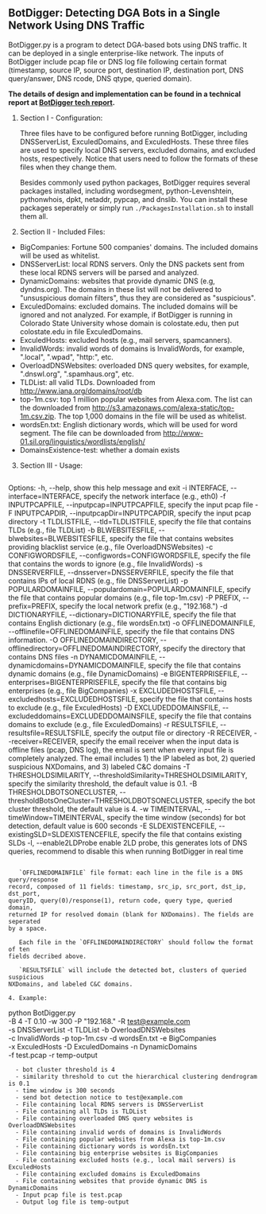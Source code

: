 
## BotDigger: Detecting DGA Bots in a Single Network Using DNS Traffic
BotDigger.py is a program to detect DGA-based bots using DNS traffic. It can be
deployed in a single enterprise-like network. The inputs of BotDigger include
pcap file or DNS log file following certain format (timestamp, source IP,
source port, destination IP, destination port, DNS query/answer, DNS rcode, DNS
qtype, queried domain).

**The details of design and implementation can be found in a technical report
at [BotDigger tech report](http://www.cs.colostate.edu/~hanzhang/papers/BotDigger-techReport.pdf).**

1. Section I - Configuration:

   Three files have to be configured before running BotDigger, including
DNSServerList, ExculedDomains, and ExculedHosts. These three files are used to
specify local DNS servers, excluded domains, and excluded hosts, respectively.
Notice that users need to follow the formats of these files when they change
them.

   Besides commonly used python packages, BotDigger requires several packages
installed, including wordsegment, python-Levenshtein, pythonwhois, dpkt,
netaddr, pypcap, and dnslib. You can install these packages seperately or
simply run `./PackagesInstallation.sh` to install them all.

2. Section II - Included Files:
  * BigCompanies: Fortune 500 companies' domains. The included domains will be used as whitelist.
  * DNSServerList: local RDNS servers. Only the DNS packets sent from these local RDNS servers will be parsed and analyzed.
  * DynamicDomains: websites that provide dynamic DNS (e.g, dyndns.org). The domains in these list will not be delivered to "unsuspicious domain filters", thus they are considered as "suspicious".
  * ExculedDomains: excluded domains. The included domains will be ignored and not analyzed. For example, if BotDigger is running in Colorado State University whose domain is colostate.edu, then put colostate.edu in file ExculedDomains.
  * ExculedHosts: excluded hosts (e.g., mail servers, spamcanners).
  * InvalidWords: invalid words of domains is InvalidWords, for example, ".local", ".wpad", "http:", etc.
  * OverloadDNSWebsites: overloaded DNS query websites, for example, ".dnswl.org", ".spamhaus.org", etc.
  * TLDList: all valid TLDs. Downloaded from http://www.iana.org/domains/root/db
  * top-1m.csv: top 1 million popular websites from Alexa.com. The list can the downloaded from http://s3.amazonaws.com/alexa-static/top-1m.csv.zip. The top 1,000 domains in the file will be used as whitelist.
  * wordsEn.txt: English dictionary words, which will be used for word segment. The file can be downloaded from http://www-01.sil.org/linguistics/wordlists/english/
  * DomainsExistence-test: whether a domain exists

3. Section III - Usage:

   ```
Options:
  -h, --help, show this help message and exit
  -i INTERFACE, --interface=INTERFACE,
            specify the network interface (e.g., eth0)
  -f INPUTPCAPFILE, --inputpcap=INPUTPCAPFILE,
            specify the input pcap file
  -F INPUTPCAPDIR, --inputpcapDir=INPUTPCAPDIR,
            specify the input pcap directory
  -t TLDLISTFILE, --tld=TLDLISTFILE,
            specify the file that contains TLDs (e.g., file TLDList)
  -b BLWEBSITESFILE, --blwebsites=BLWEBSITESFILE,
            specify the file that contains websites providing blacklist service
            (e.g., file OverloadDNSWebsites)
  -c CONFIGWORDSFILE, --configwords=CONFIGWORDSFILE,
            specify the file that contains the words to ignore (e.g., file InvalidWords)
  -s DNSSERVERFILE, --dnsserver=DNSSERVERFILE,
            specify the file that contains IPs of local RDNS (e.g., file DNSServerList)
  -p POPULARDOMAINFILE, --populardomain=POPULARDOMAINFILE,
            specify the file that contains popular domains (e.g., file top-1m.csv)
  -P PREFIX, --prefix=PREFIX,
            specify the local network prefix (e.g., "192.168.")
  -d DICTIONARYFILE, --dictionary=DICTIONARYFILE,
            specify the file that contains English dictionary (e.g., file wordsEn.txt)
  -o OFFLINEDOMAINFILE, --offlinefile=OFFLINEDOMAINFILE,
            specify the file that contains DNS information.
  -O OFFLINEDOMAINDIRECTORY, --offlinedirectory=OFFLINEDOMAINDIRECTORY,
            specify the directory that contains DNS files
  -n DYNAMICDOMAINFILE, --dynamicdomains=DYNAMICDOMAINFILE,
            specify the file that contains dynamic domains (e.g., file DynamicDomains)
  -e BIGENTERPRISEFILE, --enterprises=BIGENTERPRISEFILE,
            specify the file that contains big enterprises (e.g., file BigCompanies)
  -x EXCLUDEDHOSTSFILE, --excludedhosts=EXCLUDEDHOSTSFILE,
            specify the file that contains hosts to exclude (e.g., file ExculedHosts)
  -D EXCLUDEDDOMAINSFILE, --excludeddomains=EXCLUDEDDOMAINSFILE,
            specify the file that contains domains to exclude (e.g., file ExculedDomains)
  -r RESULTSFILE, --resultsfile=RESULTSFILE,
            specify the output file or directory
  -R RECEIVER, --receiver=RECEIVER,
            specify the email receiver when the input data is offline files
            (pcap, DNS log), the email is sent when every input file is completely
            analyzed. The email includes 1) the IP labeled as bot, 2) queried suspicious
            NXDomains, and 3) labeled C&C domains
  -T THRESHOLDSIMILARITY, --thresholdSimilarity=THRESHOLDSIMILARITY,
            specify the similarity threshold, the default value is 0.1.
  -B THRESHOLDBOTSONECLUSTER, --thresholdBotsOneCluster=THRESHOLDBOTSONECLUSTER,
            specify the bot cluster threshold, the default value is 4.
  -w TIMEINTERVAL, --timeWindow=TIMEINTERVAL,
            specify the time window (seconds) for bot detection, default value
            is 600 seconds
  -E SLDEXISTENCEFILE, --existingSLD=SLDEXISTENCEFILE,
            specify the file that contains existing SLDs
  -l, --enable2LDProbe
            enable 2LD probe, this generates lots of DNS queries, recommend to
            disable this when running BotDigger in real time
```

   `OFFLINEDOMAINFILE` file format: each line in the file is a DNS query/response
record, composed of 11 fields: timestamp, src_ip, src_port, dst_ip, dst_port,
queryID, query(0)/response(1), return code, query type, queried domain,
returned IP for resolved domain (blank for NXDomains). The fields are seperated
by a space.

   Each file in the `OFFLINEDOMAINDIRECTORY` should follow the format of ten
fields decribed above.

   `RESULTSFILE` will include the detected bot, clusters of queried suspicious
NXDomains, and labeled C&C domains.

4. Example:
   ```
python BotDigger.py \
  -B 4 -T 0.10 -w 300 -P "192.168." -R test@example.com \
  -s DNSServerList -t TLDList -b OverloadDNSWebsites \
  -c InvalidWords -p top-1m.csv -d wordsEn.txt -e BigCompanies \
  -x ExculedHosts -D ExculedDomains -n DynamicDomains \
  -f test.pcap -r temp-output
```
  - bot cluster threshold is 4
  - similarity threshold to cut the hierarchical clustering dendrogram is 0.1
  - time window is 300 seconds
  - send bot detection notice to test@example.com
  - File containing local RDNS servers is DNSServerList
  - File containing all TLDs is TLDList
  - File containing overloaded DNS query websites is OverloadDNSWebsites
  - File containing invalid words of domains is InvalidWords
  - File containing popular websites from Alexa is top-1m.csv
  - File containing dictionary words is wordsEn.txt
  - File containing big enterprise websites is BigCompanies
  - File containing excluded hosts (e.g., local mail servers) is ExculedHosts
  - File containing excluded domains is ExculedDomains
  - File containing websites that provide dynamic DNS is DynamicDomains
  - Input pcap file is test.pcap
  - Output log file is temp-output

